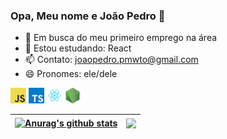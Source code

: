 ### Opa, Meu nome e João Pedro 👋

- 🔭 Em busca do meu primeiro emprego na área
- 🌱 Estou estudando: React 
- 📫 Contato: joaopedro.pmwto@gmail.com
- 😄 Pronomes: ele/dele


<code><img height="25" alt="javascript" src="https://raw.githubusercontent.com/github/explore/80688e429a7d4ef2fca1e82350fe8e3517d3494d/topics/javascript/javascript.png"></code>
<code><img height="25" alt="typescript" src="https://raw.githubusercontent.com/github/explore/80688e429a7d4ef2fca1e82350fe8e3517d3494d/topics/typescript/typescript.png"></code>
<code><img height="25" alt="react" src="https://raw.githubusercontent.com/github/explore/80688e429a7d4ef2fca1e82350fe8e3517d3494d/topics/react/react.png"></code>
<code><img height="25" alt="nodejs" src="https://raw.githubusercontent.com/github/explore/80688e429a7d4ef2fca1e82350fe8e3517d3494d/topics/nodejs/nodejs.png"></code>

 <a href="https://github.com/anuraghazra/github-readme-stats"><img align="center" src="https://github-readme-stats.vercel.app/api?username=pedrojoao-silva&show_icons=true&include_all_commits=true&theme=dark&hide_border=true" alt="Anurag's github stats" /></a> | <a href="https://github.com/anuraghazra/github-readme-stats"><img align="center" src="https://github-readme-stats.vercel.app/api/top-langs/?username=pedrojoao-silva&layout=compact&theme=dark&hide_border=true" /></a> |
| ------------- | ------------- |
